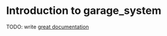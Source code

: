 # Introduction to garage_system

TODO: write [great documentation](http://jacobian.org/writing/what-to-write/)
